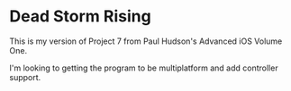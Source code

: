 # Dead Storm Rising 

This is my version of Project 7 from Paul Hudson's Advanced iOS Volume One.

I'm looking to getting the program to be multiplatform and add controller support.

